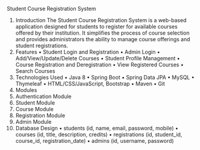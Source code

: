  
Student Course Registration System
1. Introduction
The Student Course Registration System is a web-based application designed for students to register for available courses offered by their institution. It simplifies the process of course selection and provides administrators the ability to manage course offerings and student registrations.
2. Features
• Student Login and Registration
• Admin Login
• Add/View/Update/Delete Courses
• Student Profile Management
• Course Registration and Deregistration
• View Registered Courses
• Search Courses
3. Technologies Used
• Java 8
• Spring Boot
• Spring Data JPA
• MySQL
• Thymeleaf
• HTML/CSS/JavaScript, Bootstrap
• Maven
• Git
4. Modules
1. Authentication Module
2. Student Module
3. Course Module
4. Registration Module
5. Admin Module
5. Database Design
• students (id, name, email, password, mobile)
• courses (id, title, description, credits)
• registrations (id, student_id, course_id, registration_date)
• admins (id, username, password)


